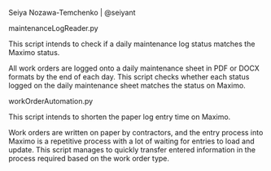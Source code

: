 Seiya Nozawa-Temchenko | @seiyant

maintenanceLogReader.py

This script intends to check if a daily maintenance log status matches the Maximo status.

All work orders are logged onto a daily maintenance sheet in PDF or DOCX formats by the end of each day.
This script checks whether each status logged on the daily maintenance sheet matches the status on Maximo.



workOrderAutomation.py

This script intends to shorten the paper log entry time on Maximo.

Work orders are written on paper by contractors, and the entry process into Maximo is a repetitive process with a lot of waiting for entries to load and update. 
This script manages to quickly transfer entered information in the process required based on the work order type.
